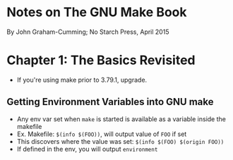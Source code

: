# Notes on The GNU Make Book

By John Graham-Cumming; No Starch Press, April 2015

# Chapter 1: The Basics Revisited

* If you're using make prior to 3.79.1, upgrade.

## Getting Environment Variables into GNU make

* Any env var set when `make` is started is available as a variable inside the makefile
* Ex. Makefile: `$(info $(FOO))`, will output value of `FOO` if set
* This discovers where the value was set: `$(info $(FOO) $(origin FOO))`
* If defined in the env, you will output `environment`


